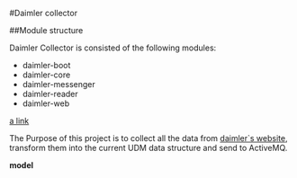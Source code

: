 #Daimler collector

##Module structure

Daimler Collector is consisted of the following modules:

* daimler-boot
* daimler-core
* daimler-messenger
* daimler-reader
* daimler-web

[a link](https://github.com/DraganaNikolovska/svs-excercices/tree/master/Calculator/README.md)

The Purpose of this project is to collect all the data from [daimler`s website](https://aftersales.i.daimler.com), transform them into the current UDM data structure
and send to ActiveMQ.

<b>model</b>